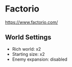 # Factorio

https://www.factorio.com/ 

## World Settings

* Rich world: x2
* Starting size: x2
* Enemy expansion: disabled